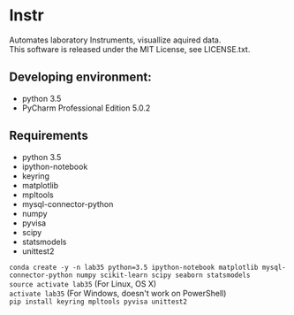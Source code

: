 # Instr
Automates laboratory Instruments, visuallize aquired data.  
This software is released under the MIT License, see LICENSE.txt.  

## Developing environment:  
- python 3.5
- PyCharm Professional Edition 5.0.2

## Requirements
- python 3.5
- ipython-notebook
- keyring
- matplotlib
- mpltools
- mysql-connector-python
- numpy
- pyvisa
- scipy
- statsmodels
- unittest2

`conda create -y -n lab35
python=3.5 ipython-notebook
matplotlib mysql-connector-python numpy scikit-learn scipy seaborn statsmodels`  
`source activate lab35` (For Linux, OS X)  
`activate lab35` (For Windows, doesn't work on PowerShell)  
`pip install keyring mpltools pyvisa unittest2`

